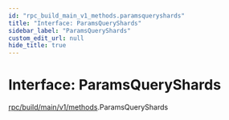 ```yaml
---
id: "rpc_build_main_v1_methods.paramsqueryshards"
title: "Interface: ParamsQueryShards"
sidebar_label: "ParamsQueryShards"
custom_edit_url: null
hide_title: true
---
```


# Interface: ParamsQueryShards

[rpc/build/main/v1/methods](../modules/rpc_build_main_v1_methods.md).ParamsQueryShards

